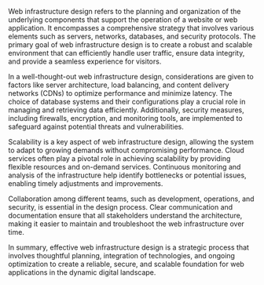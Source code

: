 Web infrastructure design refers to the planning and organization of the underlying components that support the operation of a website or web application. It encompasses a comprehensive strategy that involves various elements such as servers, networks, databases, and security protocols. The primary goal of web infrastructure design is to create a robust and scalable environment that can efficiently handle user traffic, ensure data integrity, and provide a seamless experience for visitors.

In a well-thought-out web infrastructure design, considerations are given to factors like server architecture, load balancing, and content delivery networks (CDNs) to optimize performance and minimize latency. The choice of database systems and their configurations play a crucial role in managing and retrieving data efficiently. Additionally, security measures, including firewalls, encryption, and monitoring tools, are implemented to safeguard against potential threats and vulnerabilities.

Scalability is a key aspect of web infrastructure design, allowing the system to adapt to growing demands without compromising performance. Cloud services often play a pivotal role in achieving scalability by providing flexible resources and on-demand services. Continuous monitoring and analysis of the infrastructure help identify bottlenecks or potential issues, enabling timely adjustments and improvements.

Collaboration among different teams, such as development, operations, and security, is essential in the design process. Clear communication and documentation ensure that all stakeholders understand the architecture, making it easier to maintain and troubleshoot the web infrastructure over time.

In summary, effective web infrastructure design is a strategic process that involves thoughtful planning, integration of technologies, and ongoing optimization to create a reliable, secure, and scalable foundation for web applications in the dynamic digital landscape.
